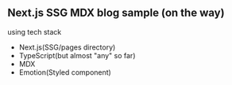 ## Next.js SSG MDX blog sample (on the way)

using tech stack

- Next.js(SSG/pages directory)
- TypeScript(but almost "any" so far)
- MDX
- Emotion(Styled component)
